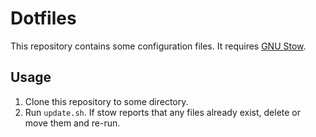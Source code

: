 Dotfiles
========

This repository contains some configuration files. It requires
[GNU Stow](https://www.gnu.org/software/stow/).

Usage
-----
1. Clone this repository to some directory.
2. Run `update.sh`. If stow reports that any files already exist, delete or
   move them and re-run.

